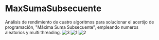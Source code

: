 # MaxSumaSubsecuente
Análisis de rendimiento de cuatro algoritmos para solucionar el acertijo de programación, "Máxima Suma Subsecuente", empleando numeros aleatorios y multi threading.
![3](https://user-images.githubusercontent.com/21239660/31159842-40cbb73a-a889-11e7-833c-fb20dab2f672.png)
![1](https://user-images.githubusercontent.com/21239660/31159892-8d7eda3a-a889-11e7-8f77-24bce9d362c7.png)
![2](https://user-images.githubusercontent.com/21239660/31159893-8d85d2e0-a889-11e7-90cb-27cd7bd9e2e5.png)


